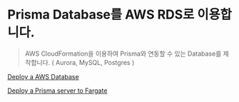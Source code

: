 # Prisma Database를 AWS RDS로 이용합니다.
> AWS CloudFormation을 이용하여 Prisma와 연동할 수 있는 Database를 제작합니다. ( Aurora, MySQL, Postgres )


[Deploy a AWS Database](https://www.prisma.io/tutorials/deploy-prisma-to-aws-fargate-ct14)

[Deploy a Prisma server to Fargate](https://github.com/prisma/prisma-templates)
